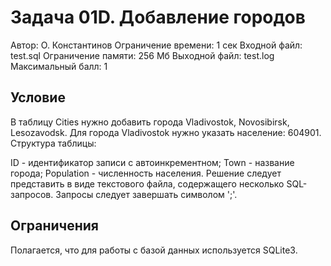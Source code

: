 # Задача 01D. Добавление городов

Автор: О. Константинов Ограничение времени: 1 сек
Входной файл: test.sql Ограничение памяти: 256 Мб
Выходной файл: test.log
Максимальный балл: 1

## Условие

В таблицу Cities нужно добавить города Vladivostok, Novosibirsk, Lesozavodsk. Для города Vladivostok нужно указать население: 604901. Структура таблицы:

ID - идентификатор записи с автоинкрементном;
Town - название города;
Population - численность населения.
Решение следует представить в виде текстового файла, содержащего несколько SQL-запросов. Запросы следует завершать символом ';'.

## Ограничения

Полагается, что для работы с базой данных используется SQLite3.
